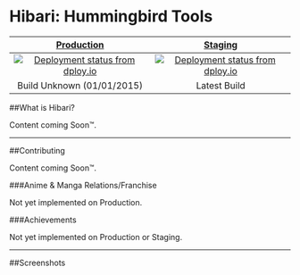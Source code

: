 # Hibari: Hummingbird Tools

[Production](https://hb.wopian.me) | [Staging](https://staging.wopian.me)
:---: | :---:
[![Deployment status from dploy.io](https://wopian-hb.dploy.io/badge/13023223963004/19496.png)](https://wopian-hb.dploy.io) | [![Deployment status from dploy.io](https://wopian-hb.dploy.io/badge/13023223963004/19495.png)](https://wopian-hb.dploy.io)
Build Unknown (01/01/2015) | Latest Build
##What is Hibari?

Content coming Soon™.

---

##Contributing

Content coming Soon™.

###Anime & Manga Relations/Franchise

Not yet implemented on Production.

###Achievements

Not yet implemented on Production or Staging.

---

##Screenshots

